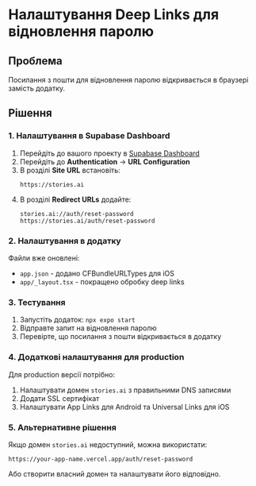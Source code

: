 # Налаштування Deep Links для відновлення паролю

## Проблема
Посилання з пошти для відновлення паролю відкривається в браузері замість додатку.

## Рішення

### 1. Налаштування в Supabase Dashboard

1. Перейдіть до вашого проекту в [Supabase Dashboard](https://supabase.com/dashboard)
2. Перейдіть до **Authentication** → **URL Configuration**
3. В розділі **Site URL** встановіть:
   ```
   https://stories.ai
   ```
4. В розділі **Redirect URLs** додайте:
   ```
   stories.ai://auth/reset-password
   https://stories.ai/auth/reset-password
   ```

### 2. Налаштування в додатку

Файли вже оновлені:
- `app.json` - додано CFBundleURLTypes для iOS
- `app/_layout.tsx` - покращено обробку deep links

### 3. Тестування

1. Запустіть додаток: `npx expo start`
2. Відправте запит на відновлення паролю
3. Перевірте, що посилання з пошти відкривається в додатку

### 4. Додаткові налаштування для production

Для production версії потрібно:
1. Налаштувати домен `stories.ai` з правильними DNS записями
2. Додати SSL сертифікат
3. Налаштувати App Links для Android та Universal Links для iOS

### 5. Альтернативне рішення

Якщо домен `stories.ai` недоступний, можна використати:
```
https://your-app-name.vercel.app/auth/reset-password
```

Або створити власний домен та налаштувати його відповідно. 